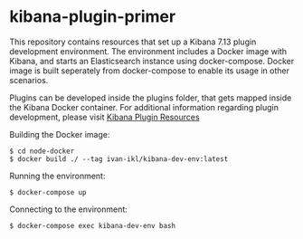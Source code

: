 # kibana-plugin-primer

This repository contains resources that set up a Kibana 7.13 plugin development environment. The environment includes a Docker image with Kibana, and starts an Elasticsearch instance using docker-compose. Docker image is built seperately from docker-compose to enable its usage in other scenarios.

Plugins can be developed inside the plugins folder, that gets mapped inside the Kibana Docker container. For additional information regarding plugin development, please visit [Kibana Plugin Resources](https://www.elastic.co/guide/en/kibana/current/development-plugin-resources.html)

Building the Docker image:
```console
$ cd node-docker
$ docker build ./ --tag ivan-ikl/kibana-dev-env:latest
```

Running the environment:
```console
$ docker-compose up
```

Connecting to the environment:
```console
$ docker-compose exec kibana-dev-env bash
```
